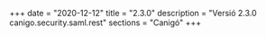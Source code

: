 +++
date        = "2020-12-12"
title       = "2.3.0"
description = "Versió 2.3.0 canigo.security.saml.rest"
sections    = "Canigó"
+++